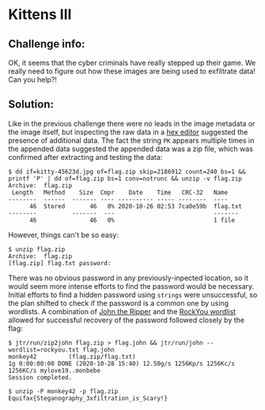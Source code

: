 Kittens III
===========

## Challenge info:

OK, it seems that the cyber criminals have really stepped up their game. We really need to figure out how these images are being used to exfiltrate data! Can you help?!

## Solution:

Like in the previous challenge there were no leads in the image metadata or the image itself, but inspecting the raw data in a [hex editor](https://hexed.it/) suggested the presence of additional data. The fact the string `PK` appears multiple times in the appended data suggested the appended data was a zip file, which was confirmed after extracting and testing the data:
```
$ dd if=kitty-45623d.jpg of=flag.zip skip=2186912 count=240 bs=1 && printf 'P' | dd of=flag.zip bs=1 conv=notrunc && unzip -v flag.zip
Archive:  flag.zip
 Length   Method    Size  Cmpr    Date    Time   CRC-32   Name
--------  ------  ------- ---- ---------- ----- --------  ----
      46  Stored       46   0% 2020-10-26 02:53 7ca0e59b  flag.txt
--------          -------  ---                            -------
      46               46   0%                            1 file
```
However, things can't be so easy:
```
$ unzip flag.zip 
Archive:  flag.zip
[flag.zip] flag.txt password:
```
There was no obvious password in any previously-inpected location, so it would seem more intense efforts to find the password would be necessary. Initial efforts to find a hidden password using `strings` were unsuccessful, so the plan shifted to check if the password is a common one by using wordlists. A combination of [John the Ripper](https://github.com/openwall/john) and the [RockYou wordlist](https://github.com/brannondorsey/naive-hashcat/releases/download/data/rockyou.txt) allowed for successful recovery of the password followed closely by the flag:
```
$ jtr/run/zip2john flag.zip > flag.john && jtr/run/john --wordlist=rockyou.txt flag.john
monkey42         (flag.zip/flag.txt)
1g 0:00:00:00 DONE (2020-10-28 15:40) 12.50g/s 1256Kp/s 1256Kc/s 1256KC/s mylove19..monbebe
Session completed.

$ unzip -P monkey42 -p flag.zip 
Equifax{Steganography_3xfiltration_is_Scary!}
```

